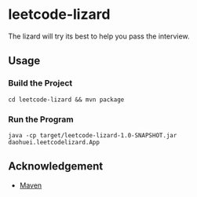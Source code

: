 # leetcode-lizard

The lizard will try its best to help you pass the interview.

## Usage

### Build the Project

`cd leetcode-lizard && mvn package`

### Run the Program

`java -cp target/leetcode-lizard-1.0-SNAPSHOT.jar daohuei.leetcodelizard.App`

## Acknowledgement

-   [Maven](https://maven.apache.org/)
